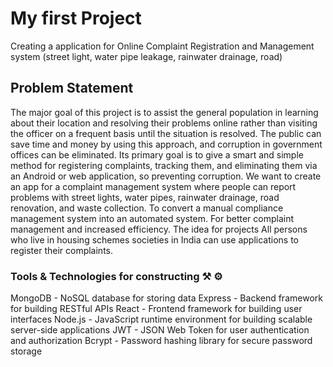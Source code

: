# My first  Project

Creating a application for  Online Complaint Registration and Management system (street light, water pipe leakage, rainwater drainage, road)

## Problem Statement

The major goal of this project is to assist the general population in learning about their location and resolving their problems online rather than visiting the officer on a frequent basis until the situation is resolved. The public can save time and money by using this approach, and corruption in government offices can be eliminated. Its primary goal is to give a smart and simple method for registering complaints, tracking them, and eliminating them via an Android or web application, so preventing corruption. We want to create an app for a complaint management system where people can report problems with street lights, water pipes, rainwater drainage, road renovation, and waste collection. To convert a manual compliance management system into an automated system. For better complaint management and increased efficiency. The idea for  projects All persons who live in housing schemes societies in India can use applications to register their complaints.

### Tools & Technologies for constructing ⚒️ ⚙️
MongoDB - NoSQL database for storing data
Express - Backend framework for building RESTful APIs
React - Frontend framework for building user interfaces
Node.js - JavaScript runtime environment for building scalable server-side applications
JWT - JSON Web Token for user authentication and authorization
Bcrypt - Password hashing library for secure password storage


